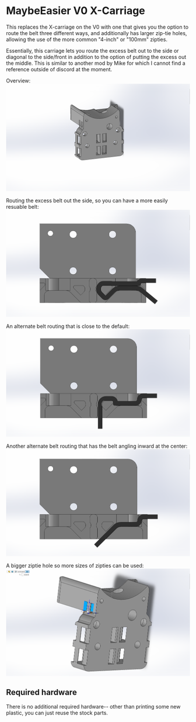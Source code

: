 MaybeEasier V0 X-Carriage
===================================

This replaces the X-carriage on the V0 with one that gives you the option to route the belt three different ways, and additionally has larger zip-tie holes, allowing the use of the more common "4-inch" or "100mm" zipties.

Essentially, this carriage lets you route the excess belt out to the side or diagonal to the side/front in addition to the option of putting the excess out the middle.
This is similar to another mod by Mike for which I cannot find a reference outside of discord at the moment.


Overview:
![QuarterView](Images/x_carriage.png)

Routing the excess belt out the side, so you can have a more easily resuable belt:
![SidewaysOutRouting](Images/sideways_out.png)

An alternate belt routing that is close to the default:
![AroundAndMiddleOutRouting](Images/around_and_middle_out.png)

Another alternate belt routing that has the belt angling inward at the center:
![DirectOutRouting](Images/direct_out.png)

A bigger ziptie hole so more sizes of zipties can be used:
![BiggerZiptieHole](Images/bigger_ziptie_holes.png)

Required hardware
-----------------

There is no additional required hardware-- other than printing some new plastic, you can just reuse the stock parts.
